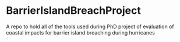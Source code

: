 # BarrierIslandBreachProject
A repo to hold all of the tools used during PhD project of evaluation of coastal impacts for barrier island breaching during hurricanes
